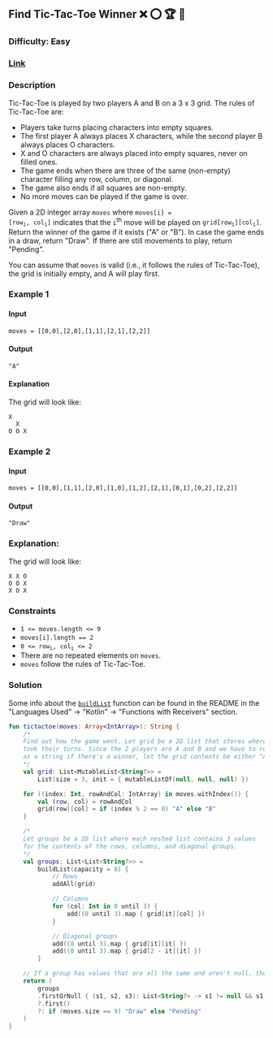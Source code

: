 ## Find Tic-Tac-Toe Winner :x: :o: :trophy: :1st_place_medal:
### Difficulty: Easy
### [Link](https://leetcode.com/problems/find-winner-on-a-tic-tac-toe-game/)

### Description

Tic-Tac-Toe is played by two players A and B on a 3 x 3 grid. The rules of Tic-Tac-Toe are:
- Players take turns placing characters into empty squares.
- The first player A always places X characters, while the second player B always places O characters.
- X and O characters are always placed into empty squares, never on filled ones.
- The game ends when there are three of the same (non-empty) character filling any row, column, or diagonal.
- The game also ends if all squares are non-empty.
- No more moves can be played if the game is over.

Given a 2D integer array `moves` where <code>moves[i] = [row<sub>i</sub>, col<sub>i</sub>]</code> indicates that the `i`<sup>th</sup> move will be played on <code>grid[row<sub>i</sub>][col<sub>i</sub>]</code>. Return the winner of the game if it exists ("A" or "B"). In case the game ends in a draw, return "Draw". If there are still movements to play, return "Pending".

You can assume that `moves` is valid (i.e., it follows the rules of Tic-Tac-Toe), the grid is initially empty, and A will play first.

### Example 1

#### Input
`moves = [[0,0],[2,0],[1,1],[2,1],[2,2]]`

#### Output
`"A"`

#### Explanation

The grid will look like:

```
X
  X
O O X
```

### Example 2

#### Input
`moves = [[0,0],[1,1],[2,0],[1,0],[1,2],[2,1],[0,1],[0,2],[2,2]]`

#### Output
`"Draw"`

### Explanation:

The grid will look like:

```
X X O
O O X
X O X
```

### Constraints
- `1 <= moves.length <= 9`
- `moves[i].length == 2`
- <code>0 <= row<sub>i</sub>, col<sub>i</sub> <= 2</code>
- There are no repeated elements on `moves`.
- `moves` follow the rules of Tic-Tac-Toe.

### Solution

Some info about the [`buildList`](https://kotlinlang.org/api/latest/jvm/stdlib/kotlin.collections/build-list.html) function can be found in the README in the "Languages Used" -> "Kotlin" -> "Functions with Receivers" section.

```kotlin
fun tictactoe(moves: Array<IntArray>): String {
    /*
    Find out how the game went. Let grid be a 2D list that stores where the players
    took their turns. Since the 2 players are A and B and we have to return 1 of those
    as a string if there's a winner, let the grid contents be either "A", "B", or null.
    */
    val grid: List<MutableList<String?>> =
        List(size = 3, init = { mutableListOf(null, null, null) })

    for ((index: Int, rowAndCol: IntArray) in moves.withIndex()) {
        val (row, col) = rowAndCol
        grid[row][col] = if (index % 2 == 0) "A" else "B"
    }

    /*
    Let groups be a 2D list where each nested list contains 3 values
    for the contents of the rows, columns, and diagonal groups.
    */
    val groups: List<List<String?>> =
        buildList(capacity = 8) {
            // Rows
            addAll(grid)

            // Columns
            for (col: Int in 0 until 3) {
                add((0 until 3).map { grid[it][col] })
            }

            // Diagonal groups
            add((0 until 3).map { grid[it][it] })
            add((0 until 3).map { grid[2 - it][it] })
        }

    // If a group has values that are all the same and aren't null, then that value is the winner.
    return (
        groups
        .firstOrNull { (s1, s2, s3): List<String?> -> s1 != null && s1 == s2 && s1 == s3 }
        ?.first()
        ?: if (moves.size == 9) "Draw" else "Pending"
    )
}
```